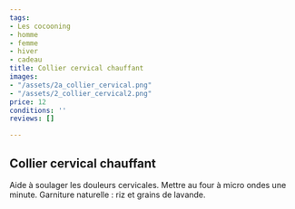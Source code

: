 ```yaml
---
tags:
- Les cocooning
- homme
- femme
- hiver
- cadeau
title: Collier cervical chauffant
images:
- "/assets/2a_collier_cervical.png"
- "/assets/2_collier_cervical2.png"
price: 12
conditions: ''
reviews: []

---
```

## Collier cervical chauffant

Aide à soulager les douleurs cervicales. Mettre au four à micro ondes une minute. Garniture naturelle : riz et grains de lavande.